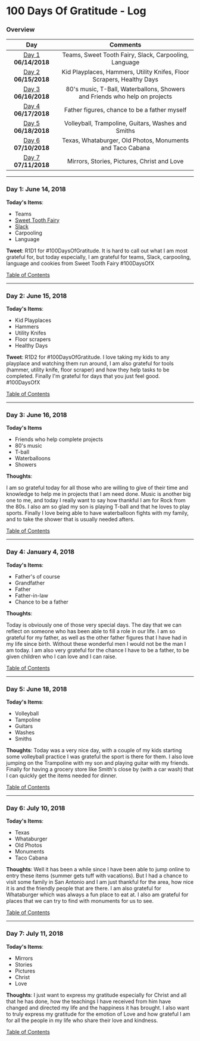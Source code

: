 # 100 Days Of Gratitude - Log

<a name="toc"></a>
### Overview
|Day|Comments|
|:---:|:-----:|
|[Day 1](#day-1) **06/14/2018**| Teams, Sweet Tooth Fairy, Slack, Carpooling, Language |
|[Day 2](#day-2) **06/15/2018**| Kid Playplaces, Hammers, Utility Knifes, Floor Scrapers, Healthy Days |
|[Day 3](#day-3) **06/16/2018**| 80's music, T-Ball, Waterballons, Showers and Friends who help on projects |
|[Day 4](#day-4) **06/17/2018**| Father figures, chance to be a father myself |
|[Day 5](#day-5) **06/18/2018**| Volleyball, Trampoline, Guitars, Washes and Smiths |
|[Day 6](#day-6) **07/10/2018**| Texas, Whataburger, Old Photos, Monuments and Taco Cabana |
|[Day 7](#day-6) **07/11/2018**| Mirrors, Stories, Pictures, Christ and Love |


<!--- 
|[Day 1](#day-1) **--/--/--**| Topics |
--->

----------
<a name="day-1"></a>
### Day 1: June 14, 2018

**Today's Items**: 

- Teams
- [Sweet Tooth Fairy](https://www.yelp.com/biz/the-sweet-tooth-fairy-draper)
- [Slack](https://slack.com)
- Carpooling
- Language

**Tweet**: R1D1 for #100DaysOfGratitude.  It is hard to call out what I am most grateful for, but today
especially, I am grateful for teams, Slack, carpooling, language and cookies from Sweet Tooth Fairy #100DaysOfX 

[Table of Contents](#toc)

----------
<a name="day-2"></a>
### Day 2: June 15, 2018

**Today's Items**: 

- Kid Playplaces
- Hammers
- Utility Knifes
- Floor scrapers
- Healthy Days

**Tweet**:  R1D2 for #100DaysOfGratitude. I love taking my kids to any playplace and watching them run around, I am also
grateful for tools (hammer, utility knife, floor scraper) and how they help tasks to be completed. Finally I'm
grateful for days that you just feel good. #100DaysOfX    

[Table of Contents](#toc)

----------
<a name="day-3"></a>
### Day 3: June 16, 2018

**Today's Items**

- Friends who help complete projects
- 80's music
- T-ball
- Waterballoons
- Showers

**Thoughts**: 

I am so grateful today for all those who are willing to give of their time and knowledge to help me
in projects that I am need done.  Music is another big one to me, and today I really want to say how
thankful I am for Rock from the 80s.  I also am so glad my son is playing T-ball and that he loves
to play sports.  Finally I love being able to have waterballoon fights with my family, and to take
the shower that is usually needed afters.  

[Table of Contents](#toc)

----------
<a name="day-4"></a>
### Day 4: January 4, 2018

**Today's Items**: 

- Father's of course
-   Grandfather
-   Father
-   Father-in-law
- Chance to be a father

**Thoughts**: 

Today is obviously one of those very special days.  The day that we can reflect on someone who has
been able to fill a role in our life. I am so grateful for my father, as well as the other father
figures that I have had in my life since birth.  Without these wonderful men I would not be the man
I am today.  I am also very grateful for the chance I have to be a father, to be given children who
I can love and I can raise.  

[Table of Contents](#toc)

----------
<a name="day-5"></a>
### Day 5: June 18, 2018

**Today's Items**: 

- Volleyball
- Tampoline
- Guitars
- Washes
- Smiths

**Thoughts**: Today was a very nice day, with a couple of my kids starting some volleyball practice I was grateful the sport
is there for them.  I also love jumping on the Trampoline with my son and playing guitar with my friends.  Finally for having
a grocery store like Smith's close by (with a car wash) that I can quickly get the items needed for dinner. 

[Table of Contents](#toc)

----------
<a name="day-6"></a>
### Day 6: July 10, 2018

**Today's Items**: 

- Texas
- Whataburger
- Old Photos
- Monuments
- Taco Cabana

**Thoughts**: Well it has been a while since I have been able to jump online to entry these items (summer
gets tuff with vacations).  But I had a chance to visit some family in San Antonio and I am just thankful
for the area, how nice it is and the friendly people that are there.  I am also grateful for Whataburger which
was always a fun place to eat at.  I also am grateful for places that we can try to find with monuments for us
to see.  

[Table of Contents](#toc)

----------
<a name="day-7"></a>
### Day 7: July 11, 2018

**Today's Items**: 

- Mirrors
- Stories
- Pictures
- Christ
- Love

**Thoughts**: I just want to express my gratitude especially for Christ and all that he
has done, how the teachings I have received from him have changed and directed my life and
the happiness it has brought.  I also want to truly express my gratitude for the emotion of
Love and how grateful I am for all the people in my life who share their love and kindness. 

[Table of Contents](#toc)


<!---
Entry template

----------
<a name="day-1"></a>
### Day 1: January 1, 2018

**Today's Items**: 

- [Fill in] 
- 
- 
- 
- 

**Thoughts**: 

[Table of Contents](#toc)

--->